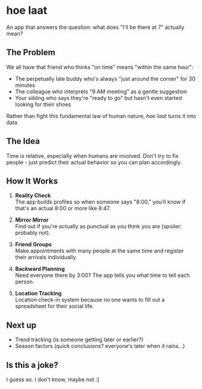 # hoe laat

An app that answers the question: what does "I'll be there at 7" actually mean?

## The Problem

We all have that friend who thinks "on time" means "within the same hour":
- The perpetually late buddy who's always "just around the corner" for 30 minutes
- The colleague who interprets "9 AM meeting" as a gentle suggestion
- Your sibling who says they're "ready to go" but hasn't even started looking for their shoes

Rather than fight this fundamental law of human nature, *hoe laat* turns it into data.

## The Idea

Time is relative, especially when humans are involved. Don't try to fix people - just predict their actual behavior so you can plan accordingly.

## How It Works

1. **Reality Check**\
   The app builds profiles so when someone says "8:00," you'll know if that's an actual 8:00 or more like 8:47.

2. **Mirror Mirror**\
   Find out if you're actually as punctual as you think you are (spoiler: probably not).

3. **Friend Groups**\
   Make appointments with many people at the same time and register their arrivals individually.

4. **Backward Planning**\
   Need everyone there by 3:00? The app tells you what time to tell each person.

5. **Location Tracking**\
   Location check-in system because no one wants to fill out a spreadsheet for their social life.

## Next up

- Trend tracking (is someone getting later or earlier?)
- Season factors (quick conclusions? everyone's later when it rains...)

## Is this a joke?

I guess so. I don't know, maybe not :]
